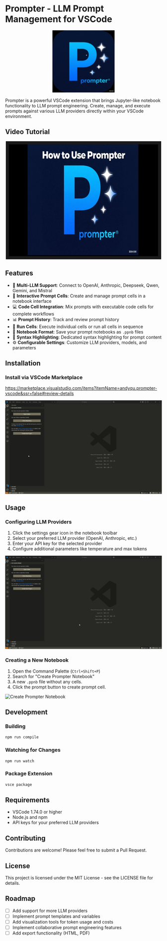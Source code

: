 # Prompter - LLM Prompt Management for VSCode

<p align="center">
  <img src="images/128x128.png" alt="Prompter Icon" width="200">
</p>

Prompter is a powerful VSCode extension that brings Jupyter-like notebook functionality to LLM prompt engineering. Create, manage, and execute prompts against various LLM providers directly within your VSCode environment.

## Video Tutorial

<p align="center">
<a href="https://youtu.be/bdLa0q7EfuI">
  <img src="manual/How-to-use-prompter-runner.jpg" alt="How to use prompter" width="480" height="360" border="10" />
</a>
</p>

## Features

- 🤖 **Multi-LLM Support**: Connect to OpenAI, Anthropic, Deepseek, Qwen, Gemini, and Mistral
- 📝 **Interactive Prompt Cells**: Create and manage prompt cells in a notebook interface
- 💻 **Code Cell Integration**: Mix prompts with executable code cells for complete workflows
- 📊 **Prompt History**: Track and review prompt history
- 🔄 **Run Cells**: Execute individual cells or run all cells in sequence
- 📁 **Notebook Format**: Save your prompt notebooks as `.ppnb` files
- 🎨 **Syntax Highlighting**: Dedicated syntax highlighting for prompt content
- ⚙️ **Configurable Settings**: Customize LLM providers, models, and parameters

## Installation

### Install via VSCode Marketplace

https://marketplace.visualstudio.com/items?itemName=andyqu.prompter-vscode&ssr=false#review-details

![Prompter Runner Download Process](manual/download-prompter-runner.gif)

## Usage

### Configuring LLM Providers

1. Click the settings gear icon in the notebook toolbar
2. Select your preferred LLM provider (OpenAI, Anthropic, etc.)
3. Enter your API key for the selected provider
4. Configure additional parameters like temperature and max tokens

![Configure LLM](manual/configure-llm.gif)

### Creating a New Notebook

1. Open the Command Palette (`Ctrl+Shift+P`)
2. Search for "Create Prompter Notebook"
3. A new `.ppnb` file without any cells.
4. Click the prompt button to create prompt cell.

![Create Prompter Notebook](manual/use-the-prompt-cell.gif)

## Development

### Building

```bash
npm run compile
```

### Watching for Changes

```bash
npm run watch
```

### Package Extension

```bash
vsce package
```

## Requirements

- VSCode 1.74.0 or higher
- Node.js and npm
- API keys for your preferred LLM providers

## Contributing

Contributions are welcome! Please feel free to submit a Pull Request.

## License

This project is licensed under the MIT License - see the LICENSE file for details.

## Roadmap

- [ ] Add support for more LLM providers
- [ ] Implement prompt templates and variables
- [ ] Add visualization tools for token usage and costs
- [ ] Implement collaborative prompt engineering features
- [ ] Add export functionality (HTML, PDF)
